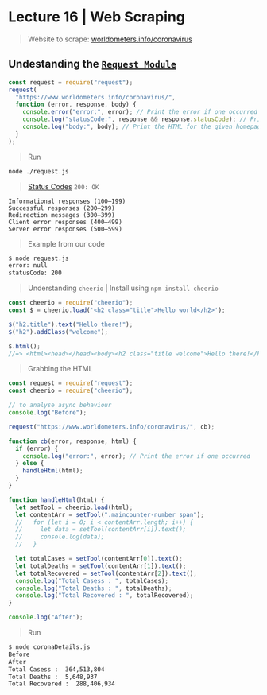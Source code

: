 # Lecture 16 | Web Scraping

> Website to scrape: [worldometers.info/coronavirus](https://www.worldometers.info/coronavirus/)

## Undestanding the [`Request Module`](https://www.npmjs.com/package/request)

```js
const request = require("request");
request(
  "https://www.worldometers.info/coronavirus/",
  function (error, response, body) {
    console.error("error:", error); // Print the error if one occurred
    console.log("statusCode:", response && response.statusCode); // Print the response status code if a response was received
    console.log("body:", body); // Print the HTML for the given homepage.
  }
);
```

> Run

```bash
node ./request.js
```

> [Status Codes](https://developer.mozilla.org/en-US/docs/Web/HTTP/Status) `200: OK`

```text
Informational responses (100–199)
Successful responses (200–299)
Redirection messages (300–399)
Client error responses (400–499)
Server error responses (500–599)
```

> Example from our code

```bash
$ node request.js
error: null
statusCode: 200
```

> Understanding `cheerio` | Install using `npm install cheerio`

```js
const cheerio = require("cheerio");
const $ = cheerio.load('<h2 class="title">Hello world</h2>');

$("h2.title").text("Hello there!");
$("h2").addClass("welcome");

$.html();
//=> <html><head></head><body><h2 class="title welcome">Hello there!</h2></body></html>
```

> Grabbing the HTML

```js
const request = require("request");
const cheerio = require("cheerio");

// to analyse async behaviour
console.log("Before");

request("https://www.worldometers.info/coronavirus/", cb);

function cb(error, response, html) {
  if (error) {
    console.log("error:", error); // Print the error if one occurred
  } else {
    handleHtml(html);
  }
}

function handleHtml(html) {
  let setTool = cheerio.load(html);
  let contentArr = setTool(".maincounter-number span");
  //   for (let i = 0; i < contentArr.length; i++) {
  //     let data = setTool(contentArr[i]).text();
  //     console.log(data);
  //   }

  let totalCases = setTool(contentArr[0]).text();
  let totalDeaths = setTool(contentArr[1]).text();
  let totalRecovered = setTool(contentArr[2]).text();
  console.log("Total Casess : ", totalCases);
  console.log("Total Deaths : ", totalDeaths);
  console.log("Total Recovered : ", totalRecovered);
}

console.log("After");
```

> Run

```bash
$ node coronaDetails.js
Before
After
Total Casess :  364,513,804
Total Deaths :  5,648,937
Total Recovered :  288,406,934
```

